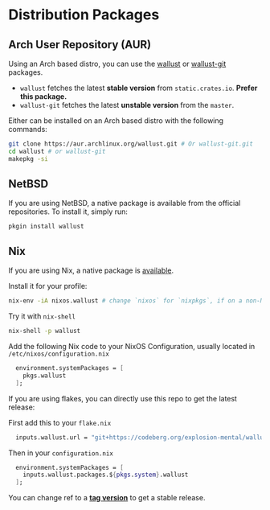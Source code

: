 # Distribution Packages

## Arch User Repository (AUR)
Using an Arch based distro, you can use the [wallust](https://aur.archlinux.org/packages/wallust) or [wallust-git](https://aur.archlinux.org/packages/wallust-git) packages.

- `wallust` fetches the latest **stable version** from `static.crates.io`. **Prefer this package.**
- `wallust-git` fetches the latest **unstable version** from the `master`.

Either can be installed on an Arch based distro with the following commands:
```bash
git clone https://aur.archlinux.org/wallust.git # Or wallust-git.git
cd wallust # or wallust-git
makepkg -si
```

## NetBSD
If you are using NetBSD, a native package is available from the official repositories. To install it, simply run:
```
pkgin install wallust
```

## Nix

If you are using Nix, a native package is [available][nix-search].

Install it for your profile:

```bash
nix-env -iA nixos.wallust # change `nixos` for `nixpkgs`, if on a non-NixOS system
```

Try it with `nix-shell`

```bash
nix-shell -p wallust
```

Add the following Nix code to your NixOS Configuration, usually located in `/etc/nixos/configuration.nix`

```nix
  environment.systemPackages = [
    pkgs.wallust
  ];
```

If you are using flakes, you can directly use this repo to get the latest release:

First add this to your `flake.nix`

```nix
  inputs.wallust.url = "git+https://codeberg.org/explosion-mental/wallust?ref=master";
```

Then in your `configuration.nix`

```nix
  environment.systemPackages = [
    inputs.wallust.packages.${pkgs.system}.wallust
  ];
```

You can change ref to a [**tag version**](https://codeberg.org/explosion-mental/wallust/tags) to get a stable release.

[nix-search]: <https://search.nixos.org/packages?channel=unstable&from=0&size=1&sort=relevance&type=packages&query=wallust>
